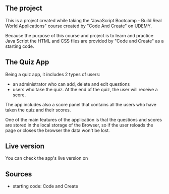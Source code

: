 ## The project

This is a project created while taking the "JavaScript Bootcamp - Build Real World Applications" course created by "Code And Create" on UDEMY.

Because the purpose of this course and project is to learn and practice Java Script the HTML and CSS files are provided by "Code and Create" as a starting code.   

## The Quiz App

Being a quiz app, it includes 2 types of users:
- an administrator who can add, delete and edit questions
- users who take the quiz. At the end of the quiz, the user will receive a score.

The app includes also a score panel that contains all the users who have taken the quiz and their scores.

One of the main features of the application is that the questions and scores are stored in the local storage of the Browser, so if the user reloads the page or closes the browser the data won't be lost.  


## Live version

You can check the app's live version on


## Sources

- starting code: Code and Create
